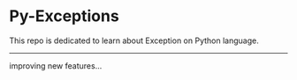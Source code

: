 # Py-Exceptions
This repo is dedicated to learn about Exception on Python language.

--- 
improving new features...
